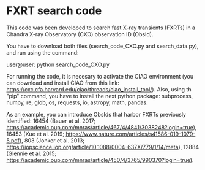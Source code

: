 # FXRT search code
This code was been developed to search fast X-ray transients (FXRTs) in a Chandra X-ray Observatory (CXO) observation ID (ObsId).

You have to download both files (search_code_CXO.py and search_data.py), and run using the command:

user@user: python search_code_CXO.py

For running the code, it is necesary to activate the CIAO environment (you can download and install CIAO from this link: https://cxc.cfa.harvard.edu/ciao/threads/ciao_install_tool/). Also, using th "pip" command, you have to install the next python package: subprocess, numpy, re, glob, os, requests, io, astropy, math, pandas.

As an example, you can introduce ObsIds that harbor FXRTs previously identified: 16454 (Bauer et al. 2017; https://academic.oup.com/mnras/article/467/4/4841/3038248?login=true), 16453 (Xue et al. 2019; https://www.nature.com/articles/s41586-019-1079-5.pdf), 803 (Jonker et al. 2013; https://iopscience.iop.org/article/10.1088/0004-637X/779/1/14/meta), 12884 (Glennie et al. 2015; https://academic.oup.com/mnras/article/450/4/3765/990370?login=true).
